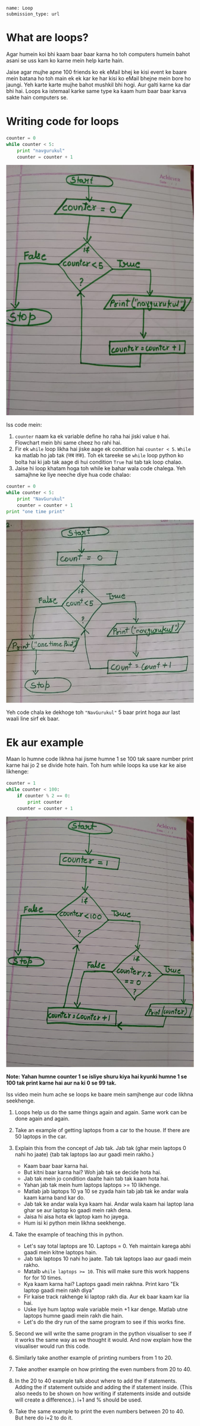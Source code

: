 ```ngMeta
name: Loop
submission_type: url
```

# What are loops?

Agar humein koi bhi kaam baar baar karna ho toh computers humein bahot asani se uss kam ko karne mein help karte hain.

Jaise agar mujhe apne 100 friends ko ek eMail bhej ke kisi event ke baare mein batana ho toh main ek ek kar ke har kisi ko eMail bhejne mein bore ho jaungi. Yeh karte karte mujhe bahot mushkil bhi hogi. Aur galti karne ka dar bhi hai. Loops ka istemaal karke same type ka kaam hum baar baar karva sakte hain computers se.


# Writing code for loops

```python
counter = 0
while counter < 5:
	print "navgurukul"
	counter = counter + 1
```
![Mobile Video Recorder](assets/example2.jpeg)

Iss code mein:

1. `counter` naam ka ek variable define ho raha hai jiski value `0` hai. Flowchart mein bhi same cheez ho rahi hai.
2. Fir ek `while` loop likha hai jiske aage ek condition hai `counter < 5`. `While` ka matlab ho jab tak (जब तक). Toh ek tareeke se `while` loop python ko bolta hai ki jab tak aage di hui condition `True` hai tab tak loop chalao.
3. Jaise hi loop khatam hoga toh while ke bahar wala code chalega. Yeh samajhne ke liye neeche diye hua code chalao:

```python
counter = 0 
while counter < 5:
	print "NavGurukul"
	counter = counter + 1
print "one time print"
```
![Mobile Video Recorder](assets/example1.jpeg)

Yeh code chala ke dekhoge toh `"NavGurukul"` 5 baar print hoga aur last waali line sirf ek baar.

# Ek aur example

Maan lo humne code likhna hai jisme humne 1 se 100 tak saare number print karne hai jo 2 se divide hote hain. Toh hum while loops ka use kar ke aise likhenge:


```python
counter = 1
while counter < 100:
	if counter % 2 == 0:
		print counter
	counter = counter + 1
```
![Mobile Video Recorder](assets/example3.jpeg)

**Note: Yahan humne counter 1 se isliye shuru kiya hai kyunki humne 1 se 100 tak print karne hai aur na ki 0 se 99 tak.**

Iss video mein hum ache se loops ke baare mein samjhenge aur code likhna seekhenge.

<!-- @[youtube](loops-video-id-here) -->

<!-- ## Structure of the Video -->
1. Loops help us do the same things again and again. Same work can be done again and again.

2. Take an example of getting laptops from a car to the house. If there are 50 laptops in the car.

3. Explain this from the concept of Jab tak. Jab tak (ghar mein laptops 0 nahi ho jaate) {tab tak laptops lao aur gaadi mein rakho.}
      - Kaam baar baar karna hai.
      - But kitni baar karna hai? Woh jab tak se decide hota hai.
      - Jab tak mein jo condition daalte hain tab tak kaam hota hai.
      - Yahan jab tak mein hum laptops laptops >= 10 likhenge.
      - Matlab jab laptops 10 ya 10 se zyada hain tab jab tak ke andar wala kaam karna band kar do.
      - Jab tak ke andar wala kya kaam hai. Andar wala kaam hai laptop lana ghar se aur laptop ko gaadi mein rakh dena.
      - Jaisa hi aisa hota ek laptop kam ho jayega.
      - Hum isi ki python mein likhna seekhenge.
4. Take the example of teaching this in python.
      - Let's say total laptops are 10. Laptops = 0. Yeh maintain karega abhi gaadi mein kitne laptops hain.
      - Jab tak laptops 10 nahi ho jaate. Tab tak laptops laao aur gaadi mein rakho.
      - Matalb `while laptops >= 10`. This will make sure this work happens for for 10 times.
      - Kya kaam karna hai? Laptops gaadi mein rakhna. Print karo "Ek laptop gaadi mein rakh diya"
      - Fir kaise track rakhenge ki laptop rakh dia. Aur ek baar kaam kar lia hai.
      - Uske liye hum laptop wale variable mein +1 kar denge. Matlab utne laptops humne gaadi mein rakh die hain.
      - Let's do the dry run of the same program to see if this works fine.
5. Second we will write the same program in the python visualiser to see if it works the same way as we thought it would. And now explain how the visualiser would run this code.
6. Similarly take another example of printing numbers from 1 to 20.
7. Take another example on how printing the even numbers from 20 to 40.
8. In the 20 to 40 example talk about where to add the if statements. Adding the if statement outside and adding the if statement inside. (This also needs to be shown on how writing if statements inside and outside will create a difference.). i+1 and % should be used.
9. Take the same example to print the even numbers between 20 to 40. But here do i+2 to do it.
